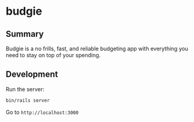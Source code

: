 # budgie

## Summary
Budgie is a no frills, fast, and reliable budgeting app with everything you need to stay on top of your spending.

## Development
Run the server:
```bash
bin/rails server
```

Go to `http://localhost:3000`
